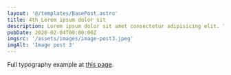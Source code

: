 ```yaml
---
layout: '@/templates/BasePost.astro'
title: 4th Lorem ipsum dolor sit
description: Lorem ipsum dolor sit amet consectetur adipisicing elit. Tenetur vero esse non molestias eos excepturi.
pubDate: 2020-02-04T00:00:00Z
imgsrc: '/assets/images/image-post3.jpeg'
imgAlt: 'Image post 3'
---
```


Full typography example at [this page](./sixth-post).
